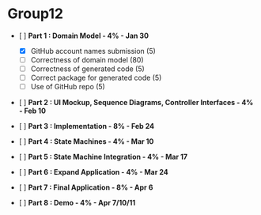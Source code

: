 # Group12

- [ ] **Part 1 : Domain Model - 4% - Jan 30**  
  - [x] GitHub account names submission (5)  
  - [ ] Correctness of domain model (80)  
  - [ ] Correctness of generated code (5)  
  - [ ] Correct package for generated code (5)  
  - [ ] Use of GitHub repo (5)  

- [ ] **Part 2 : UI Mockup, Sequence Diagrams, Controller Interfaces - 4% - Feb 10**  

- [ ] **Part 3 : Implementation - 8% - Feb 24**  

- [ ] **Part 4 : State Machines - 4% - Mar 10**  

- [ ] **Part 5 : State Machine Integration - 4% - Mar 17**  

- [ ] **Part 6 : Expand Application - 4% - Mar 24**  

- [ ] **Part 7 : Final Application - 8% - Apr 6**  

- [ ] **Part 8 : Demo - 4% - Apr 7/10/11**  
